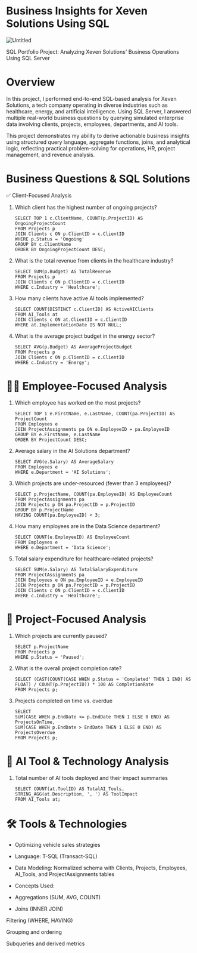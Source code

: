 # Business Insights for Xeven Solutions Using SQL

![Untitled](https://github.com/user-attachments/assets/dd91da1f-6741-4ec8-990f-db1c33a586ad)

SQL Portfolio Project: Analyzing Xeven Solutions' Business Operations Using SQL Server

#  Overview

In this project, I performed end-to-end SQL-based analysis for Xeven Solutions, a tech company operating in diverse industries such as healthcare, energy, and artificial intelligence. Using SQL Server, I answered multiple real-world business questions by querying simulated enterprise data involving clients, projects, employees, departments, and AI tools.

This project demonstrates my ability to derive actionable business insights using structured query language, aggregate functions, joins, and analytical logic, reflecting practical problem-solving for operations, HR, project management, and revenue analysis.

#  Business Questions & SQL Solutions

✅ Client-Focused Analysis

1. Which client has the highest number of ongoing projects?

       SELECT TOP 1 c.ClientName, COUNT(p.ProjectID) AS OngoingProjectCount
       FROM Projects p
       JOIN Clients c ON p.ClientID = c.ClientID
       WHERE p.Status = 'Ongoing'
       GROUP BY c.ClientName
       ORDER BY OngoingProjectCount DESC;

2. What is the total revenue from clients in the healthcare industry?

       SELECT SUM(p.Budget) AS TotalRevenue
       FROM Projects p
       JOIN Clients c ON p.ClientID = c.ClientID
       WHERE c.Industry = 'Healthcare';

3. How many clients have active AI tools implemented?

       SELECT COUNT(DISTINCT c.ClientID) AS ActiveAIClients
       FROM AI_Tools at
       JOIN Clients c ON at.ClientID = c.ClientID
       WHERE at.ImplementationDate IS NOT NULL;

4. What is the average project budget in the energy sector?

       SELECT AVG(p.Budget) AS AverageProjectBudget
       FROM Projects p
       JOIN Clients c ON p.ClientID = c.ClientID
       WHERE c.Industry = 'Energy';

#  👨‍💼 Employee-Focused Analysis

1. Which employee has worked on the most projects?

       SELECT TOP 1 e.FirstName, e.LastName, COUNT(pa.ProjectID) AS ProjectCount
       FROM Employees e
       JOIN ProjectAssignments pa ON e.EmployeeID = pa.EmployeeID
       GROUP BY e.FirstName, e.LastName
       ORDER BY ProjectCount DESC;

2. Average salary in the AI Solutions department?

       SELECT AVG(e.Salary) AS AverageSalary
       FROM Employees e
       WHERE e.Department = 'AI Solutions';
   
3. Which projects are under-resourced (fewer than 3 employees)?

       SELECT p.ProjectName, COUNT(pa.EmployeeID) AS EmployeeCount
       FROM ProjectAssignments pa
       JOIN Projects p ON pa.ProjectID = p.ProjectID
       GROUP BY p.ProjectName
       HAVING COUNT(pa.EmployeeID) < 3;
   
4. How many employees are in the Data Science department?

       SELECT COUNT(e.EmployeeID) AS EmployeeCount
       FROM Employees e
       WHERE e.Department = 'Data Science';
   
5. Total salary expenditure for healthcare-related projects?

       SELECT SUM(e.Salary) AS TotalSalaryExpenditure
       FROM ProjectAssignments pa
       JOIN Employees e ON pa.EmployeeID = e.EmployeeID
       JOIN Projects p ON pa.ProjectID = p.ProjectID
       JOIN Clients c ON p.ClientID = c.ClientID
       WHERE c.Industry = 'Healthcare';
   
# 📁 Project-Focused Analysis

1. Which projects are currently paused?

       SELECT p.ProjectName
       FROM Projects p
       WHERE p.Status = 'Paused';
   
2. What is the overall project completion rate?

       SELECT (CAST(COUNT(CASE WHEN p.Status = 'Completed' THEN 1 END) AS FLOAT) / COUNT(p.ProjectID)) * 100 AS CompletionRate
       FROM Projects p;
   
4. Projects completed on time vs. overdue

       SELECT 
       SUM(CASE WHEN p.EndDate <= p.EndDate THEN 1 ELSE 0 END) AS ProjectsOnTime,
       SUM(CASE WHEN p.EndDate > EndDate THEN 1 ELSE 0 END) AS ProjectsOverdue
       FROM Projects p;
   
# 🤖 AI Tool & Technology Analysis

1. Total number of AI tools deployed and their impact summaries

       SELECT COUNT(at.ToolID) AS TotalAI_Tools, STRING_AGG(at.Description, ', ') AS ToolImpact
       FROM AI_Tools at;

# 🛠️ Tools & Technologies


-    Optimizing vehicle sales strategies

-    Language: T-SQL (Transact-SQL)

-    Data Modeling: Normalized schema with Clients, Projects, Employees, AI_Tools, and ProjectAssignments tables

-    Concepts Used:

  - Aggregations (SUM, AVG, COUNT)

  - Joins (INNER JOIN)

Filtering (WHERE, HAVING)

Grouping and ordering

Subqueries and derived metrics

